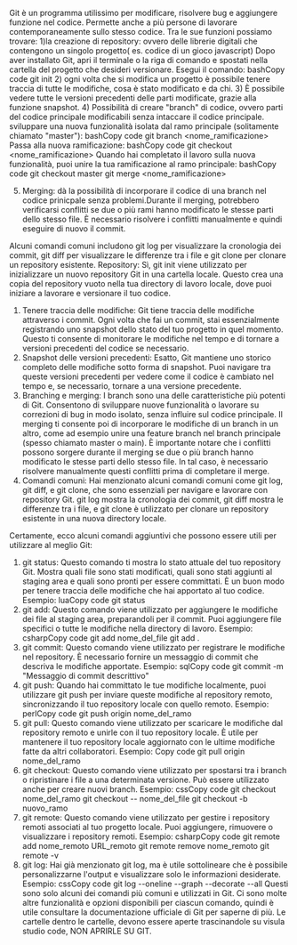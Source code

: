 

Git è un programma utilissimo per modificare, risolvere bug e aggiungere funzione nel codice.
Permette anche a più persone di lavorare contemporaneamente sullo stesso codice.
Tra le sue funzioni possiamo trovare:
1)la creazione di repository: ovvero delle librerie digitali che contengono un singolo progetto( es. codice di un gioco javascript)
Dopo aver installato Git, apri il terminale o la riga di comando e spostati nella cartella del progetto che desideri versionare. Esegui il comando:
bashCopy code
git init
2) ogni volta che si modifica un progetto è possibile tenere traccia di tutte le modifiche, cosa è stato modificato e  da chi.
3) È possibile vedere tutte le versioni precedenti delle parti modificate, grazie alla funzione snapshot.
4) Possibilità di creare "branch" di codice, ovvero parti del codice principale modificabili senza intaccare il codice principale. sviluppare una nuova funzionalità isolata dal ramo principale (solitamente chiamato "master"):
bashCopy code
git branch <nome_ramificazione>
Passa alla nuova ramificazione:
bashCopy code
git checkout <nome_ramificazione>
Quando hai completato il lavoro sulla nuova funzionalità, puoi unire la tua ramificazione al ramo principale:
bashCopy code
git checkout master
git merge <nome_ramificazione>

5) Merging: dà la possibilità di incorporare il codice di una branch nel codice prinicpale senza problemi.Durante il merging, potrebbero verificarsi conflitti se due o più rami hanno modificato le stesse parti dello stesso file. È necessario risolvere i conflitti manualmente e quindi eseguire di nuovo il commit.

Alcuni comandi comuni includono git log per visualizzare la cronologia dei commit, git diff per visualizzare le differenze tra i file e git clone per clonare un repository esistente.
Repository: Sì, git init viene utilizzato per inizializzare un nuovo repository Git in una cartella locale. Questo crea una copia del repository vuoto nella tua directory di lavoro locale, dove puoi iniziare a lavorare e versionare il tuo codice.
1. Tenere traccia delle modifiche: Git tiene traccia delle modifiche attraverso i commit. Ogni volta che fai un commit, stai essenzialmente registrando uno snapshot dello stato del tuo progetto in quel momento. Questo ti consente di monitorare le modifiche nel tempo e di tornare a versioni precedenti del codice se necessario.
2. Snapshot delle versioni precedenti: Esatto, Git mantiene uno storico completo delle modifiche sotto forma di snapshot. Puoi navigare tra queste versioni precedenti per vedere come il codice è cambiato nel tempo e, se necessario, tornare a una versione precedente.
3. Branching e merging: I branch sono una delle caratteristiche più potenti di Git. Consentono di sviluppare nuove funzionalità o lavorare su correzioni di bug in modo isolato, senza influire sul codice principale. Il merging ti consente poi di incorporare le modifiche di un branch in un altro, come ad esempio unire una feature branch nel branch principale (spesso chiamato master o main). È importante notare che i conflitti possono sorgere durante il merging se due o più branch hanno modificato le stesse parti dello stesso file. In tal caso, è necessario risolvere manualmente questi conflitti prima di completare il merge.
4. Comandi comuni: Hai menzionato alcuni comandi comuni come git log, git diff, e git clone, che sono essenziali per navigare e lavorare con repository Git. git log mostra la cronologia dei commit, git diff mostra le differenze tra i file, e git clone è utilizzato per clonare un repository esistente in una nuova directory locale.

Certamente, ecco alcuni comandi aggiuntivi che possono essere utili per utilizzare al meglio Git:
1. git status: Questo comando ti mostra lo stato attuale del tuo repository Git. Mostra quali file sono stati modificati, quali sono stati aggiunti al staging area e quali sono pronti per essere committati. È un buon modo per tenere traccia delle modifiche che hai apportato al tuo codice.
Esempio:
luaCopy code
git status
2. git add: Questo comando viene utilizzato per aggiungere le modifiche dei file al staging area, preparandoli per il commit. Puoi aggiungere file specifici o tutte le modifiche nella directory di lavoro.
Esempio:
csharpCopy code
git add nome_del_file
git add .
3. git commit: Questo comando viene utilizzato per registrare le modifiche nel repository. È necessario fornire un messaggio di commit che descriva le modifiche apportate.
Esempio:
sqlCopy code
git commit -m "Messaggio di commit descrittivo"
4. git push: Quando hai committato le tue modifiche localmente, puoi utilizzare git push per inviare queste modifiche al repository remoto, sincronizzando il tuo repository locale con quello remoto.
Esempio:
perlCopy code
git push origin nome_del_ramo
5. git pull: Questo comando viene utilizzato per scaricare le modifiche dal repository remoto e unirle con il tuo repository locale. È utile per mantenere il tuo repository locale aggiornato con le ultime modifiche fatte da altri collaboratori.
Esempio:
Copy code
git pull origin nome_del_ramo
6. git checkout: Questo comando viene utilizzato per spostarsi tra i branch o ripristinare i file a una determinata versione. Può essere utilizzato anche per creare nuovi branch.
Esempio:
cssCopy code
git checkout nome_del_ramo
git checkout -- nome_del_file
git checkout -b nuovo_ramo
7. git remote: Questo comando viene utilizzato per gestire i repository remoti associati al tuo progetto locale. Puoi aggiungere, rimuovere o visualizzare i repository remoti.
Esempio:
csharpCopy code
git remote add nome_remoto URL_remoto
git remote remove nome_remoto
git remote -v
8. git log: Hai già menzionato git log, ma è utile sottolineare che è possibile personalizzarne l'output e visualizzare solo le informazioni desiderate.
Esempio:
cssCopy code
git log --oneline --graph --decorate --all
Questi sono solo alcuni dei comandi più comuni e utilizzati in Git. Ci sono molte altre funzionalità e opzioni disponibili per ciascun comando, quindi è utile consultare la documentazione ufficiale di Git per saperne di più.
Le cartelle dentro le cartelle, devono essere aperte trascinandole su visula studio code, NON APRIRLE SU GIT.